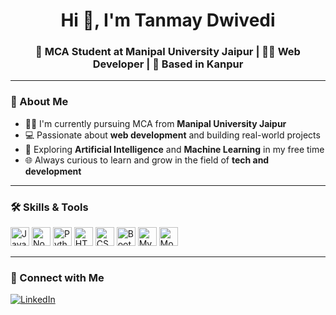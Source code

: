 <h1 align="center">Hi 👋, I'm Tanmay Dwivedi</h1>
<h3 align="center">🚀 MCA Student at Manipal University Jaipur | 👨‍💻 Web Developer | 📍 Based in Kanpur</h3>

---

### 🧠 About Me

- 👨‍🎓 I'm currently pursuing MCA from **Manipal University Jaipur**
- 💻 Passionate about **web development** and building real-world projects
- 🤖 Exploring **Artificial Intelligence** and **Machine Learning** in my free time
- 🌐 Always curious to learn and grow in the field of **tech and development**

---

### 🛠️ Skills & Tools
<p align="left">
  <img src="https://cdn.jsdelivr.net/gh/devicons/devicon/icons/javascript/javascript-original.svg" height="30" alt="JavaScript" />
  <img src="https://cdn.jsdelivr.net/gh/devicons/devicon/icons/nodejs/nodejs-original.svg" height="30" alt="Node.js" />
  <img src="https://cdn.jsdelivr.net/gh/devicons/devicon/icons/python/python-original.svg" height="30" alt="Python" />
  <img src="https://cdn.jsdelivr.net/gh/devicons/devicon/icons/html5/html5-original.svg" height="30" alt="HTML5" />
  <img src="https://cdn.jsdelivr.net/gh/devicons/devicon/icons/css3/css3-original.svg" height="30" alt="CSS3" />
  <img src="https://cdn.jsdelivr.net/gh/devicons/devicon/icons/bootstrap/bootstrap-plain.svg" height="30" alt="Bootstrap" />
  <img src="https://cdn.jsdelivr.net/gh/devicons/devicon/icons/mysql/mysql-original.svg" height="30" alt="MySQL" />
  <img src="https://cdn.jsdelivr.net/gh/devicons/devicon/icons/mongodb/mongodb-original.svg" height="30" alt="MongoDB" />
</p>

---

### 🔗 Connect with Me

[![LinkedIn](https://img.shields.io/badge/LinkedIn-blue?style=flat&logo=linkedin)](https://www.linkedin.com/in/tanmaydwivedi9161/)
